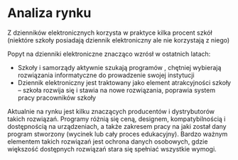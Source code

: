 # Analiza rynku

Z dzienników elektronicznych korzysta w praktyce kilka procent szkół (niektóre szkoły posiadają dziennik elektroniczny ale nie korzystają z niego)

Popyt na dzienniki elektroniczne znacząco wzrósł w ostatnich latach:
-  Szkoły i samorządy aktywnie szukają programów , chętniej wybierają rozwiązania informatyczne do prowadzenie swojej instytucji
-  Dziennik elektroniczny jest traktowany jako element atrakcyjności szkoły – szkoła rozwija się i stawia na nowe rozwiązania, poprawia system pracy pracowników szkoły

Aktualnie na rynku jest kilku znaczących producentów i dystrybutorów takich rozwiązań. Programy różnią się ceną, designem, kompatybilnością i dostępnością na urządzeniach, a także zakresem pracy na jaki został dany program stworzony (wycinek lub cały proces edukacyjny). Bardzo ważnym elementem takich rozwiązań jest ochrona danych osobowych, gdzie większość dostępnych rozwiązań stara się spełniać wszystkie wymogi.
